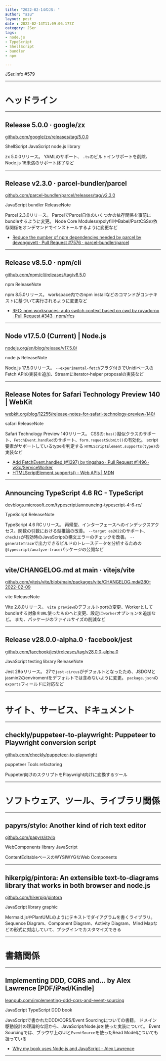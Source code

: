 ```yaml
---
title: "2022-02-14のJS: "
author: "azu"
layout: post
date : 2022-02-14T11:09:06.177Z
category: JSer
tags:
- node.js
- TypeScript
- ShellScript
- bundler
- npm

---
```


JSer.info #579

----

<h1 class="site-genre">ヘッドライン</h1>

----

## Release 5.0.0 · google/zx
[github.com/google/zx/releases/tag/5.0.0](https://github.com/google/zx/releases/tag/5.0.0 "Release 5.0.0 · google/zx")
<p class="jser-tags jser-tag-icon"><span class="jser-tag">ShellScript</span> <span class="jser-tag">JavaScript</span> <span class="jser-tag">node.js</span> <span class="jser-tag">library</span></p>

zx 5.0.0リリース。
YAMLのサポート、
`.ts`のビルトインサポートを削除、Node.js 16未満のサポート終了など


----

## Release v2.3.0 · parcel-bundler/parcel
[github.com/parcel-bundler/parcel/releases/tag/v2.3.0](https://github.com/parcel-bundler/parcel/releases/tag/v2.3.0 "Release v2.3.0 · parcel-bundler/parcel")
<p class="jser-tags jser-tag-icon"><span class="jser-tag">JavaScript</span> <span class="jser-tag">bundler</span> <span class="jser-tag">ReleaseNote</span></p>

Parcel 2.3.0リリース。
ParcelでParcel自体のいくつかの依存関係を事前にbundleするように変更。
Node Core ModulesのpolyfillやBabel/PostCSSの依存関係をオンデマンドでインストールするように変更など

- [Reduce the number of npm dependencies needed by parcel by devongovett · Pull Request #7576 · parcel-bundler/parcel](https://github.com/parcel-bundler/parcel/pull/7576 "Reduce the number of npm dependencies needed by parcel by devongovett · Pull Request #7576 · parcel-bundler/parcel")

----

## Release v8.5.0 · npm/cli
[github.com/npm/cli/releases/tag/v8.5.0](https://github.com/npm/cli/releases/tag/v8.5.0 "Release v8.5.0 · npm/cli")
<p class="jser-tags jser-tag-icon"><span class="jser-tag">npm</span> <span class="jser-tag">ReleaseNote</span></p>

npm 8.5.0リリース。
workspace内でのnpm installなどのコマンドがコンテキストに基づいて実行されるように変更など

- [RFC: npm workspaces: auto switch context based on cwd by ruyadorno · Pull Request #343 · npm/rfcs](https://github.com/npm/rfcs/pull/343 "RFC: npm workspaces: auto switch context based on cwd by ruyadorno · Pull Request #343 · npm/rfcs")

----

## Node v17.5.0 (Current) | Node.js
[nodejs.org/en/blog/release/v17.5.0/](https://nodejs.org/en/blog/release/v17.5.0/ "Node v17.5.0 (Current) | Node.js")
<p class="jser-tags jser-tag-icon"><span class="jser-tag">node.js</span> <span class="jser-tag">ReleaseNote</span></p>

Node.js 17.5.0リリース。
`--experimental-fetch`フラグ付きでUnidiベースのFetch APIの実装を追加、Streamにiterator-helper proposalの実装など


----

## Release Notes for Safari Technology Preview 140 | WebKit
[webkit.org/blog/12255/release-notes-for-safari-technology-preview-140/](https://webkit.org/blog/12255/release-notes-for-safari-technology-preview-140/ "Release Notes for Safari Technology Preview 140 | WebKit")
<p class="jser-tags jser-tag-icon"><span class="jser-tag">safari</span> <span class="jser-tag">ReleaseNote</span></p>

Safari Technology Preview 140リリース。
CSSの`:has()`擬似クラスのサポート、`FetchEvent.handled`のサポート、`form.requestSubmit()`の有効化。
script要素がサポートしているtypeを判定する
`HTMLScriptElement.supports(type)`の実装など

- [Add FetchEvent.handled (#1397) by tingshao · Pull Request #1496 · w3c/ServiceWorker](https://github.com/w3c/ServiceWorker/pull/1496 "Add FetchEvent.handled (#1397) by tingshao · Pull Request #1496 · w3c/ServiceWorker")
- [HTMLScriptElement.supports() - Web APIs | MDN](https://developer.mozilla.org/en-US/docs/Web/API/HTMLScriptElement/supports "HTMLScriptElement.supports() - Web APIs | MDN")

----

## Announcing TypeScript 4.6 RC - TypeScript
[devblogs.microsoft.com/typescript/announcing-typescript-4-6-rc/](https://devblogs.microsoft.com/typescript/announcing-typescript-4-6-rc/ "Announcing TypeScript 4.6 RC - TypeScript")
<p class="jser-tags jser-tag-icon"><span class="jser-tag">TypeScript</span> <span class="jser-tag">ReleaseNote</span></p>

TypeScript 4.6 RCリリース。
再帰型、インターフェースへのインデックスアクセス、関数の引数における型推論の改善。
`--target es2022`のサポート、`checkJs`が有効時のJavaScriptの構文エラーのチェックを改善。
`--generateTrace`で出力できるビルドのトレースデータを分析するための`@typescript/analyze-trace`パッケージの公開など


----

## vite/CHANGELOG.md at main · vitejs/vite
[github.com/vitejs/vite/blob/main/packages/vite/CHANGELOG.md#280-2022-02-09](https://github.com/vitejs/vite/blob/main/packages/vite/CHANGELOG.md#280-2022-02-09 "vite/CHANGELOG.md at main · vitejs/vite")
<p class="jser-tags jser-tag-icon"><span class="jser-tag">vite</span> <span class="jser-tag">ReleaseNote</span></p>

Vite 2.8.0リリース。
`vite preview`のデフォルトportの変更、Workerとしてbundleする対象を`URL`使ったものへと変更、設定に`worker`オプションを追加など。
また、パッケージのファイルサイズの削減など


----

## Release v28.0.0-alpha.0 · facebook/jest
[github.com/facebook/jest/releases/tag/v28.0.0-alpha.0](https://github.com/facebook/jest/releases/tag/v28.0.0-alpha.0 "Release v28.0.0-alpha.0 · facebook/jest")
<p class="jser-tags jser-tag-icon"><span class="jser-tag">JavaScript</span> <span class="jser-tag">testing</span> <span class="jser-tag">library</span> <span class="jser-tag">ReleaseNote</span></p>

Jest 28αリリース。
27で`jest-circus`がデフォルトとなったため、JSDOMとjasmin2のenviromentをデフォルトでは含めないように変更。
`package.json`の`exports`フィールドに対応など


----
<h1 class="site-genre">サイト、サービス、ドキュメント</h1>

----

## checkly/puppeteer-to-playwright: Puppeteer to Playwright conversion script
[github.com/checkly/puppeteer-to-playwright](https://github.com/checkly/puppeteer-to-playwright "checkly/puppeteer-to-playwright: Puppeteer to Playwright conversion script")
<p class="jser-tags jser-tag-icon"><span class="jser-tag">puppeteer</span> <span class="jser-tag">Tools</span> <span class="jser-tag">refactoring</span></p>

Puppeter向けのスクリプトをPlaywright向けに変換するツール


----
<h1 class="site-genre">ソフトウェア、ツール、ライブラリ関係</h1>

----

## papyrs/stylo: Another kind of rich text editor
[github.com/papyrs/stylo](https://github.com/papyrs/stylo "papyrs/stylo: Another kind of rich text editor")
<p class="jser-tags jser-tag-icon"><span class="jser-tag">WebComponents</span> <span class="jser-tag">library</span> <span class="jser-tag">JavaScript</span></p>

ContentEditableベースのWYSIWYGなWeb Components


----

## hikerpig/pintora: An extensible text-to-diagrams library that works in both browser and node.js
[github.com/hikerpig/pintora](https://github.com/hikerpig/pintora "hikerpig/pintora: An extensible text-to-diagrams library that works in both browser and node.js")
<p class="jser-tags jser-tag-icon"><span class="jser-tag">JavaScript</span> <span class="jser-tag">library</span> <span class="jser-tag">graphic</span></p>

Mermaid.jsやPlantUMLのようにテキストでダイアグラムを書くライブラリ。
Sequence Diagram、Component Diagram、Activity Diagram、Mind Mapなどの形式に対応していて、プラグインでカスタマイズできる


----
<h1 class="site-genre">書籍関係</h1>

----

## Implementing DDD, CQRS and… by Alex Lawrence \[PDF/iPad/Kindle\]
[leanpub.com/implementing-ddd-cqrs-and-event-sourcing](https://leanpub.com/implementing-ddd-cqrs-and-event-sourcing "Implementing DDD, CQRS and… by Alex Lawrence \[PDF/iPad/Kindle\]")
<p class="jser-tags jser-tag-icon"><span class="jser-tag">JavaScript</span> <span class="jser-tag">TypeScript</span> <span class="jser-tag">DDD</span> <span class="jser-tag">book</span></p>

JavaScriptで書かれたDDD/CQRS/Event Sourcingについての書籍。
ドメイン駆動設計の理論的な話から、JavaScript/Node.jsを使った実装について。
Event Sourcingでは、ブラウザ上のUIと`EventSource`を使ったRead Modelについても扱っている

- [Why my book uses Node.js and JavaScript - Alex Lawrence](https://www.alex-lawrence.com/posts/why-my-book-uses-nodejs-and-javascript/ "Why my book uses Node.js and JavaScript - Alex Lawrence")

----
